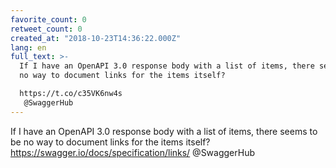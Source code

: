 ```yaml
---
favorite_count: 0
retweet_count: 0
created_at: "2018-10-23T14:36:22.000Z"
lang: en
full_text: >-
  If I have an OpenAPI 3.0 response body with a list of items, there seems to be
  no way to document links for the items itself?

  https://t.co/c35VK6nw4s
   @SwaggerHub
---
```


If I have an OpenAPI 3.0 response body with a list of items, there seems to be
no way to document links for the items itself?
<https://swagger.io/docs/specification/links/> @SwaggerHub
